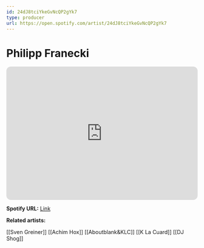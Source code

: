 ```yaml
---
id: 24dJ8tciYkeGvNcQP2gYk7
type: producer
url: https://open.spotify.com/artist/24dJ8tciYkeGvNcQP2gYk7
---
```

# Philipp Franecki

<iframe style="border-radius:12px" src="https://open.spotify.com/embed/artist/24dJ8tciYkeGvNcQP2gYk7" width="100%" height="352" frameBorder="0" allowfullscreen="" allow="autoplay; clipboard-write; encrypted-media; fullscreen; picture-in-picture" loading="lazy"></iframe>

**Spotify URL:** [Link](https://open.spotify.com/artist/24dJ8tciYkeGvNcQP2gYk7)

**Related artists:**

[[Sven Greiner]]
[[Achim Hox]]
[[Aboutblank&KLC]]
[[K La Cuard]]
[[DJ Shog]]
